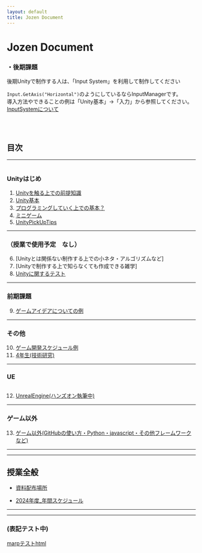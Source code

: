 ```yaml
---
layout: default
title: Jozen Document
---
```


# Jozen Document



### **・後期課題**  
後期Unityで制作する人は、「Input System」を利用して制作してください  

`Input.GetAxis("Horizontal")`のようにしているならInputManagerです。  
導入方法やできることの例は「Unity基本」→「入力」から参照してください。
[InputSystemについて](pages/2_UnityBasicKnowledge/2_1_InputSystem/2_1.md)


<br>

<br>

## **目次**

---

 <img src="{{ site.baseurl }}/assets/images/Unity.png"  alt="" title="" >

### Unityはじめ 

1. [Unityを触る上での前提知識](_pages/1_ElementaryKnowledge/1.md)  
2. [Unity基本](_pages/2_UnityBasicKnowledge/2.md)
3. [プログラミングしていく上での基本？](_pages/3_ProgramBasic/3_0.md)
4. [ミニゲーム](_pages/4_MiniGame/4_0.md)
5. [UnityPickUpTips](_pages/5_UnityPickUpTips/5_0.md)

---

### （授業で使用予定　なし）
6. [Unityとは関係ない制作する上での小ネタ・アルゴリズムなど]
7. [Unityで制作する上で知らなくても作成できる雑学]
8. [Unityに関するテスト](_pages/8_UnityTest/UnityTest.md)


---

### 前期課題
9. [ゲームアイデアについての例](_pages/9_GameIdea/GameIdea.md)

---

### その他
10. [ゲーム開発スケジュール例](_pages/10_DevelopmentSystem/12_.md)
11. [4年生(技術研究)](https://drive.google.com/drive/folders/1TpJ4X9BsxgRowhkXeRwHW9v035wBncIT)

---

### UE
<img src="{{ site.baseurl }}/assets/images/UE.png"  alt="" title="" class="position-center">

12. [UnrealEngine(ハンズオン執筆中)](_pages/12_UnrealEngine/8_0.md)


---

### ゲーム以外
13. [ゲーム以外(GitHubの使い方・Python・javascript・その他フレームワークなど)](_pages/13_OtherThanGames/9_0.md)

---
---
## 授業全般

+ <a href="https://drive.google.com/drive/folders/1HB7OoyzdHM3_PNg-6Q7Ln2pf44dN0e1m" target="_blank">資料配布場所</a>

+ <a href="https://docs.google.com/spreadsheets/d/1nar1mbPLBWnX5I3DaNg93zN5vKgjLRBzA5sCK2A8ecg/edit#gid=361639574" target="_blank">2024年度_年間スケジュール</a>

---

---


### (表記テスト中)

[marpテストhtml](presentation.html)
